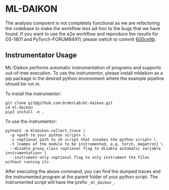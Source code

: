 # ML-DAIKON

The analysis compoent is not completely functional as we are refactoring the codebase to make the workflow less ad-hoc to the bugs that we have found. If you want to use the e2e workflow and reproduce the results for DS-1801 and PyTorch-FORUM84911, please swtich to commit [600ce9b](https://github.com/Essoz/ml-daikon-eecs598/commit/600ce9b0fe2e6fd97068d9f20002f26fb1a0303b).

## Instrumentator Usage
ML-Daikon performs automatic instrumentation of programs and supports out-of-tree execution. To use the instrumentor, please install mldaikon as a pip package in the desired python environment where the example pipeline should be run in.

To install the instrumentor:
```shell
git clone git@github.com:OrderLab/ml-daikon.git
cd ml-daikon
pip3 install -e .
```
To use the instrumentor:
```shell
python3 -m mldaikon.collect_trace \
  -p <path to your python script> \
  -s <optional path to sh script that invokes the python script> \
  -t [names of the module to be instrumented, e.g. torch, megatron] \
  --disable_proxy_class <optional flag to disable automatic variable instrumentation> \
  --instrument-only <optional flag to only instrument the files without running it>
```

After executing the above command, you can find the dumped traces and the instrumented program at the parent folder of your python script. The instrumented script will have the prefix `_ml_daikon_`.